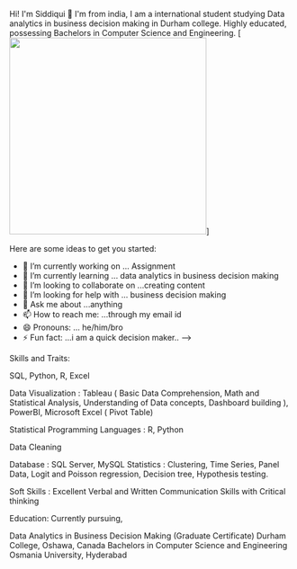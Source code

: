 Hi! I'm Siddiqui 👋
I'm from india, I am a international student studying Data analytics in business decision making in Durham college.
Highly educated, possessing Bachelors in Computer Science and
Engineering.
[<img src='https://mir-s3-cdn-cf.behance.net/projects/202/a41bd864961739.Y3JvcCw5OTksNzgyLDAsMA.jpg' height='350'>]

Here are some ideas to get you started:

- 🔭 I’m currently working on ... Assignment
- 🌱 I’m currently learning ... data analytics in business decision making 
- 👯 I’m looking to collaborate on ...creating content
- 🤔 I’m looking for help with ... business decision making
- 💬 Ask me about ...anything
- 📫 How to reach me: ...through my email id
- 😄 Pronouns: ... he/him/bro
- ⚡ Fun fact: ...i am a quick decision maker..
-->

Skills and Traits:



SQL, Python, R, Excel

Data Visualization : Tableau ( Basic Data Comprehension, Math and Statistical Analysis,
                     Understanding of Data concepts, Dashboard building ), PowerBI,
                     Microsoft Excel ( Pivot Table)

Statistical Programming Languages : R, Python

Data Cleaning


Database : SQL Server, MySQL
Statistics : Clustering, Time Series, Panel Data, Logit and Poisson regression, Decision tree, Hypothesis testing.

Soft Skills : Excellent Verbal and Written Communication Skills with Critical thinking

Education:
Currently pursuing,

Data Analytics in Business Decision Making
(Graduate Certificate)
Durham College, Oshawa, Canada
Bachelors in Computer Science and Engineering
Osmania University, Hyderabad







